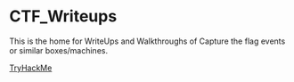 # CTF_Writeups

This is the home for WriteUps and Walkthroughs of Capture the flag events or similar boxes/machines.

[TryHackMe](https://github.com/krAshwin/CTF_Writeups/tree/master/TryHackMe)

